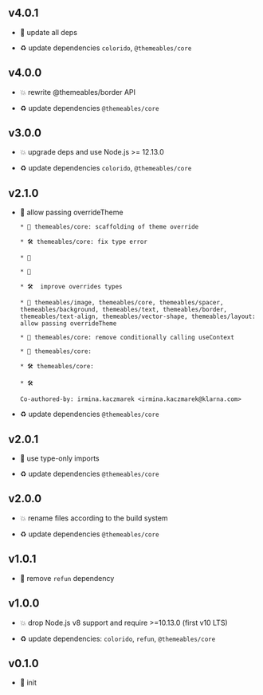 ## v4.0.1

* 🐞 update all deps

* ♻️ update dependencies `colorido`, `@themeables/core`

## v4.0.0

* 💥 rewrite @themeables/border API

* ♻️ update dependencies `@themeables/core`

## v3.0.0

* 💥 upgrade deps and use Node.js >= 12.13.0

* ♻️ update dependencies `colorido`, `@themeables/core`

## v2.1.0

* 🌱 allow passing overrideTheme

  ```
  * 🚧 themeables/core: scaffolding of theme override
  
  * 🛠 themeables/core: fix type error
  
  * 🚷
  
  * 🚧
  
  * 🛠  improve overrides types
  
  * 🌱 themeables/image, themeables/core, themeables/spacer, themeables/background, themeables/text, themeables/border, themeables/text-align, themeables/vector-shape, themeables/layout: allow passing overrideTheme
  
  * 🐞 themeables/core: remove conditionally calling useContext
  
  * 🐞 themeables/core:
  
  * 🛠 themeables/core:
  
  * 🛠
  
  Co-authored-by: irmina.kaczmarek <irmina.kaczmarek@klarna.com>
  ```

* ♻️ update dependencies `@themeables/core`

## v2.0.1

* 🐞 use type-only imports

* ♻️ update dependencies `@themeables/core`

## v2.0.0

* 💥 rename files according to the build system

* ♻️ update dependencies `@themeables/core`

## v1.0.1

* 🐞 remove `refun` dependency

## v1.0.0

* 💥 drop Node.js v8 support and require >=10.13.0 (first v10 LTS)

* ♻️ update dependencies: `colorido`, `refun`, `@themeables/core`

## v0.1.0

* 🐣 init

